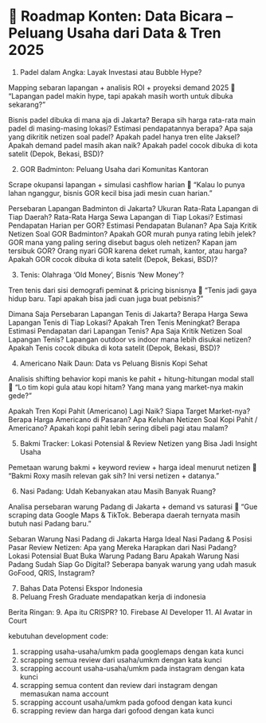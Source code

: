 # 🧠 Roadmap Konten: Data Bicara – Peluang Usaha dari Data & Tren 2025

1. Padel dalam Angka: Layak Investasi atau Bubble Hype?

Mapping sebaran lapangan + analisis ROI + proyeksi demand 2025
📌 “Lapangan padel makin hype, tapi apakah masih worth untuk dibuka sekarang?”

Bisnis padel dibuka di mana aja di Jakarta?
Berapa sih harga rata-rata main padel di masing-masing lokasi?
Estimasi pendapatannya berapa?
Apa saja yang dikritik netizen soal padel?
Apakah padel hanya tren elite Jaksel?
Apakah demand padel masih akan naik?
Apakah padel cocok dibuka di kota satelit (Depok, Bekasi, BSD)?


2. GOR Badminton: Peluang Usaha dari Komunitas Kantoran

Scrape okupansi lapangan + simulasi cashflow harian
📌 “Kalau lo punya lahan nganggur, bisnis GOR kecil bisa jadi mesin cuan harian.”

Persebaran Lapangan Badminton di Jakarta?
Ukuran Rata-Rata Lapangan di Tiap Daerah?
Rata-Rata Harga Sewa Lapangan di Tiap Lokasi?
Estimasi Pendapatan Harian per GOR?
Estimasi Pendapatan Bulanan?
Apa Saja Kritik Netizen Soal GOR Badminton?
Apakah GOR murah punya rating lebih jelek?
GOR mana yang paling sering disebut bagus oleh netizen?
Kapan jam tersibuk GOR?
Orang nyari GOR karena deket rumah, kantor, atau harga?
Apakah GOR cocok dibuka di kota satelit (Depok, Bekasi, BSD)?


3. Tenis: Olahraga ‘Old Money’, Bisnis ‘New Money’?

Tren tenis dari sisi demografi peminat & pricing bisnisnya
📌 “Tenis jadi gaya hidup baru. Tapi apakah bisa jadi cuan juga buat pebisnis?”

Dimana Saja Persebaran Lapangan Tenis di Jakarta?
Berapa Harga Sewa Lapangan Tenis di Tiap Lokasi?
Apakah Tren Tenis Meningkat?
Berapa Estimasi Pendapatan dari Lapangan Tenis?
Apa Saja Kritik Netizen Soal Lapangan Tenis?
Lapangan outdoor vs indoor mana lebih disukai netizen?
Apakah Tenis cocok dibuka di kota satelit (Depok, Bekasi, BSD)?


4. Americano Naik Daun: Data vs Peluang Bisnis Kopi Sehat

Analisis shifting behavior kopi manis ke pahit + hitung-hitungan modal stall
📌 “Lo tim kopi gula atau kopi hitam? Yang mana yang market-nya makin gede?”

Apakah Tren Kopi Pahit (Americano) Lagi Naik?
Siapa Target Market-nya?
Berapa Harga Americano di Pasaran?
Apa Keluhan Netizen Soal Kopi Pahit / Americano?
Apakah kopi pahit lebih sering dibeli pagi atau malam?

5. Bakmi Tracker: Lokasi Potensial & Review Netizen yang Bisa Jadi Insight Usaha

Pemetaan warung bakmi + keyword review + harga ideal menurut netizen
📌 “Bakmi Roxy masih relevan gak sih? Ini versi netizen + datanya.”

6. Nasi Padang: Udah Kebanyakan atau Masih Banyak Ruang?

Analisa persebaran warung Padang di Jakarta + demand vs saturasi
📌 “Gue scraping data Google Maps & TikTok. Beberapa daerah ternyata masih butuh nasi Padang baru.”

Sebaran Warung Nasi Padang di Jakarta
Harga Ideal Nasi Padang & Posisi Pasar
Review Netizen: Apa yang Mereka Harapkan dari Nasi Padang?
Lokasi Potensial Buat Buka Warung Padang Baru
Apakah Warung Nasi Padang Sudah Siap Go Digital? Seberapa banyak warung yang udah masuk GoFood, QRIS, Instagram?

7. Bahas Data Potensi Ekspor Indonesia
8. Peluang Fresh Graduate mendapatkan kerja di indonesia


Berita Ringan:
9. Apa itu CRISPR?
10. Firebase AI Developer
11. AI Avatar in Court





kebutuhan development code:
1. scrapping usaha-usaha/umkm pada googlemaps dengan kata kunci
2. scrapping semua review dari usaha/umkm dengan kata kunci
3. scrapping account usaha-usaha/umkm pada instagram dengan kata kunci
4. scrapping semua content dan review dari instagram dengan memasukan nama account
5. scrapping account usaha/umkm pada gofood dengan kata kunci
6. scrapping review dan harga dari gofood dengan kata kunci




